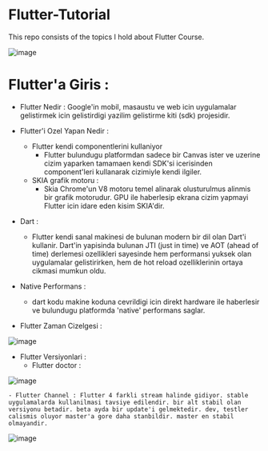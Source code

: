 # Flutter-Tutorial
This repo consists of the topics I hold about Flutter Course.

![image](https://user-images.githubusercontent.com/5441882/100020513-fe7df280-2df0-11eb-893b-015de6baad00.png)

 
# Flutter'a Giris : 

- Flutter Nedir : Google'in mobil, masaustu ve web icin uygulamalar gelistirmek icin gelistirdigi yazilim gelistirme kiti (sdk) projesidir.

- Flutter'i Ozel Yapan Nedir : 
	- Flutter kendi componentlerini kullaniyor
		- Flutter bulundugu platformdan sadece bir Canvas ister ve uzerine cizim yaparken tamamaen kendi SDK'si icerisinden component'leri kullanarak cizimiyle kendi ilgiler.
	- SKIA grafik motoru : 
		- Skia Chrome'un V8 motoru temel alinarak olusturulmus alinmis bir grafik motorudur. 
		GPU ile haberlesip ekrana cizim yapmayi Flutter icin idare eden kisim SKIA'dir.

- Dart : 
	- Flutter kendi sanal makinesi de bulunan modern bir dil olan Dart'i kullanir. 
	Dart'in yapisinda bulunan JTI (just in time) ve AOT (ahead of time) derlemesi ozellikleri sayesinde hem performansi yuksek olan uygulamalar gelistirirken, hem de hot reload ozelliklerinin ortaya cikmasi mumkun oldu.

- Native Performans : 
	- dart kodu makine koduna cevrildigi icin direkt hardware ile haberlesir ve bulundugu platformda 'native' performans saglar.
	
- Flutter Zaman Cizelgesi : 

![image](https://user-images.githubusercontent.com/5441882/100020551-0b024b00-2df1-11eb-9575-35e4f547f26d.png)
 
- Flutter Versiyonlari : 
	- Flutter doctor : 
	
![image](https://user-images.githubusercontent.com/5441882/100020575-16ee0d00-2df1-11eb-86de-9f2423c39205.png) 

	- Flutter Channel : Flutter 4 farkli stream halinde gidiyor. stable uygulamalarda kullanilmasi tavsiye edilendir. bir alt stabil olan versiyonu betadir. beta ayda bir update'i gelmektedir. dev, testler calismis oluyor master'a gore daha stanbildir. master en stabil olmayandir.
	
![image](https://user-images.githubusercontent.com/5441882/100020595-240afc00-2df1-11eb-8890-e981af9495c9.png)


